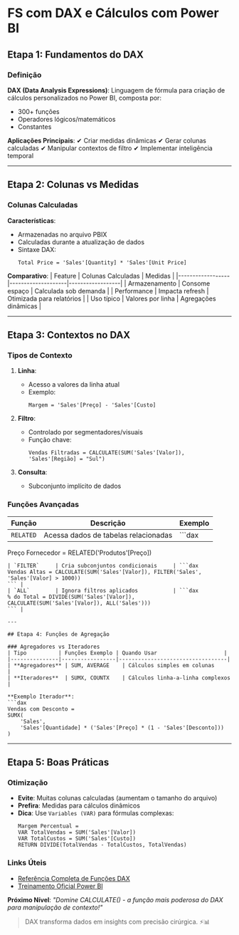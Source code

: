 # FS com DAX e Cálculos com Power BI

## Etapa 1: Fundamentos do DAX

### Definição

**DAX (Data Analysis Expressions)**:
Linguagem de fórmula para criação de cálculos personalizados no Power BI, composta por:

- 300+ funções
- Operadores lógicos/matemáticos
- Constantes

**Aplicações Principais**:
✔ Criar medidas dinâmicas
✔ Gerar colunas calculadas
✔ Manipular contextos de filtro
✔ Implementar inteligência temporal

---

## Etapa 2: Colunas vs Medidas

### Colunas Calculadas

**Características**:

- Armazenadas no arquivo PBIX
- Calculadas durante a atualização de dados
- Sintaxe DAX:
  ```dax
  Total Price = 'Sales'[Quantity] * 'Sales'[Unit Price]
  ```

**Comparativo**:
| Feature | Colunas Calculadas | Medidas |
|------------------|--------------------|------------------|
| Armazenamento | Consome espaço | Calculada sob demanda |
| Performance | Impacta refresh | Otimizada para relatórios |
| Uso típico | Valores por linha | Agregações dinâmicas |

---

## Etapa 3: Contextos no DAX

### Tipos de Contexto

1. **Linha**:

   - Acesso a valores da linha atual
   - Exemplo:
     ```dax
     Margem = 'Sales'[Preço] - 'Sales'[Custo]
     ```

2. **Filtro**:

   - Controlado por segmentadores/visuais
   - Função chave:
     ```dax
     Vendas Filtradas = CALCULATE(SUM('Sales'[Valor]), 'Sales'[Região] = "Sul")
     ```

3. **Consulta**:
   - Subconjunto implícito de dados

### Funções Avançadas

| Função    | Descrição                            | Exemplo |
| --------- | ------------------------------------ | ------- |
| `RELATED` | Acessa dados de tabelas relacionadas | ```dax  |

Preço Fornecedor = RELATED('Produtos'[Preço])

````|
| `FILTER`     | Cria subconjuntos condicionais     | ```dax
Vendas Altas = CALCULATE(SUM('Sales'[Valor]), FILTER('Sales', 'Sales'[Valor] > 1000))
``` |
| `ALL`        | Ignora filtros aplicados           | ```dax
% do Total = DIVIDE(SUM('Sales'[Valor]), CALCULATE(SUM('Sales'[Valor]), ALL('Sales')))
``` |

---

## Etapa 4: Funções de Agregação

### Agregadores vs Iteradores
| Tipo          | Funções Exemplo | Quando Usar                     |
|---------------|-----------------|----------------------------------|
| **Agregadores** | SUM, AVERAGE    | Cálculos simples em colunas      |
| **Iteradores**  | SUMX, COUNTX    | Cálculos linha-a-linha complexos |

**Exemplo Iterador**:
```dax
Vendas com Desconto =
SUMX(
    'Sales',
    'Sales'[Quantidade] * ('Sales'[Preço] * (1 - 'Sales'[Desconto]))
)
````

---

## Etapa 5: Boas Práticas

### Otimização

- **Evite**: Muitas colunas calculadas (aumentam o tamanho do arquivo)
- **Prefira**: Medidas para cálculos dinâmicos
- **Dica**: Use `Variables (VAR)` para fórmulas complexas:
  ```dax
  Margem Percentual =
  VAR TotalVendas = SUM('Sales'[Valor])
  VAR TotalCustos = SUM('Sales'[Custo])
  RETURN DIVIDE(TotalVendas - TotalCustos, TotalVendas)
  ```

### Links Úteis

- [Referência Completa de Funções DAX](https://learn.microsoft.com/dax)
- [Treinamento Oficial Power BI](https://learn.microsoft.com/power-bi)

**Próximo Nível**:
_"Domine CALCULATE() - a função mais poderosa do DAX para manipulação de contexto!"_

> DAX transforma dados em insights com precisão cirúrgica. ⚡📊
